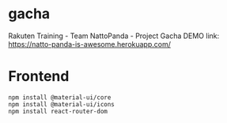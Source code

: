 # gacha
Rakuten Training - Team NattoPanda - Project Gacha
DEMO link: https://natto-panda-is-awesome.herokuapp.com/

# Frontend
```
npm install @material-ui/core 
npm install @material-ui/icons
npm install react-router-dom

```
